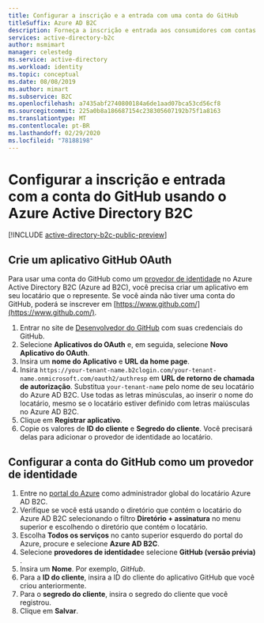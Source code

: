 ```yaml
---
title: Configurar a inscrição e a entrada com uma conta do GitHub
titleSuffix: Azure AD B2C
description: Forneça a inscrição e entrada aos consumidores com contas do GitHub em seus aplicativos usando o Azure Active Directory B2C.
services: active-directory-b2c
author: msmimart
manager: celestedg
ms.service: active-directory
ms.workload: identity
ms.topic: conceptual
ms.date: 08/08/2019
ms.author: mimart
ms.subservice: B2C
ms.openlocfilehash: a7435abf2740800184a6de1aad07bca53cd56cf8
ms.sourcegitcommit: 225a0b8a186687154c238305607192b75f1a8163
ms.translationtype: MT
ms.contentlocale: pt-BR
ms.lasthandoff: 02/29/2020
ms.locfileid: "78188198"
---
```

# <a name="set-up-sign-up-and-sign-in-with-a-github-account-using-azure-active-directory-b2c"></a>Configurar a inscrição e entrada com a conta do GitHub usando o Azure Active Directory B2C

[!INCLUDE [active-directory-b2c-public-preview](../../includes/active-directory-b2c-public-preview.md)]

## <a name="create-a-github-oauth-application"></a>Crie um aplicativo GitHub OAuth

Para usar uma conta do GitHub como um [provedor de identidade](authorization-code-flow.md) no Azure Active Directory B2C (Azure ad B2C), você precisa criar um aplicativo em seu locatário que o represente. Se você ainda não tiver uma conta do GitHub, poderá se inscrever em [https://www.github.com/](https://www.github.com/).

1. Entrar no site de [Desenvolvedor do GitHub](https://github.com/settings/developers) com suas credenciais do GitHub.
1. Selecione **Aplicativos do OAuth** e, em seguida, selecione **Novo Aplicativo do OAuth**.
1. Insira um **nome do Aplicativo** e **URL da home page**.
1. Insira `https://your-tenant-name.b2clogin.com/your-tenant-name.onmicrosoft.com/oauth2/authresp` em **URL de retorno de chamada de autorização**. Substitua `your-tenant-name` pelo nome de seu locatário do Azure AD B2C. Use todas as letras minúsculas, ao inserir o nome do locatário, mesmo se o locatário estiver definido com letras maiúsculas no Azure AD B2C.
1. Clique em **Registrar aplicativo**.
1. Copie os valores de **ID do cliente** e **Segredo do cliente**. Você precisará delas para adicionar o provedor de identidade ao locatário.

## <a name="configure-a-github-account-as-an-identity-provider"></a>Configurar a conta do GitHub como um provedor de identidade

1. Entre no [portal do Azure](https://portal.azure.com/) como administrador global do locatário Azure AD B2C.
1. Verifique se você está usando o diretório que contém o locatário do Azure AD B2C selecionando o filtro **Diretório + assinatura** no menu superior e escolhendo o diretório que contém o locatário.
1. Escolha **Todos os serviços** no canto superior esquerdo do portal do Azure, procure e selecione **Azure AD B2C**.
1. Selecione **provedores de identidade**e selecione **GitHub (versão prévia)** .
1. Insira um **Nome**. Por exemplo, *GitHub*.
1. Para a **ID do cliente**, insira a ID do cliente do aplicativo GitHub que você criou anteriormente.
1. Para o **segredo do cliente**, insira o segredo do cliente que você registrou.
1. Clique em **Salvar**.
